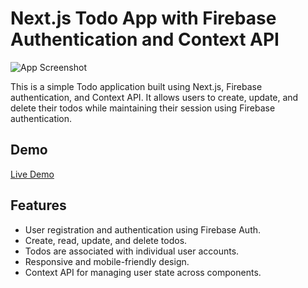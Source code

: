# Next.js Todo App with Firebase Authentication and Context API

![App Screenshot](screenshot.png)

This is a simple Todo application built using Next.js, Firebase authentication, and Context API. It allows users to create, update, and delete their todos while maintaining their session using Firebase authentication.

## Demo

[Live Demo](https://firebase-todo-app-with-authentication.vercel.app/)

## Features

- User registration and authentication using Firebase Auth.
- Create, read, update, and delete todos.
- Todos are associated with individual user accounts.
- Responsive and mobile-friendly design.
- Context API for managing user state across components.
